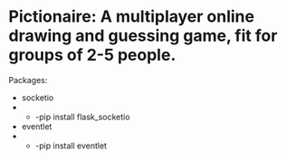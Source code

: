 # Pictionaire: A multiplayer online drawing and guessing game, fit for groups of 2-5 people.

Packages:
* socketio
* * -pip install flask_socketio
* eventlet
* * -pip install eventlet
